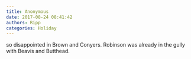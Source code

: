 ```yaml
---
title: Anonymous
date: 2017-08-24 08:41:42
authors: Ripp
categories: Holiday
---
```


 so disappointed in Brown and Conyers. Robinson was already in the gully with Beavis and Butthead.